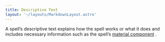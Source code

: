 ```yaml
---
title: Descriptive Text
layout: '~/layouts/MarkdownLayout.astro'
---
```

A spell’s descriptive text explains how the spell works or what it does and
includes necessary information such as the spell’s [ material component](/modern.d20.srd/fx/components) .

